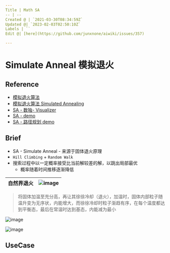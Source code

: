 ```yaml
---
Title | Math SA
-- | --
Created @ | `2021-03-30T08:34:59Z`
Updated @| `2023-02-03T02:50:10Z`
Labels | ``
Edit @| [here](https://github.com/junxnone/aiwiki/issues/357)

---
```

# Simulate Anneal 模拟退火


## Reference
- [模拟退火算法](https://ustccoder.github.io/2019/05/20/optimization_SA/)
- [模拟退火算法 Simulated Annealing](https://www.jianshu.com/p/57678cfe8553)
- [SA - 数独- Visualizer](https://jeremypflipsen.github.io/Sudoku-Visualizer/#0)
- [SA - demo](http://aimacode.github.io/aima-javascript/4-Beyond-Classical-Search/)
- [SA - 路径规划 demo](https://harmonc.github.io/sketches/simulated_annealing/index.html)

## Brief
- SA - Simulate Anneal -  来源于固体退火原理
- `Hill Climbing` + `Random Walk`
- 搜索过程中以一定概率接受比当前解较差的解，以跳出局部最优
  - 概率随着时间推移逐渐降低

自然界退火 | ![image](https://user-images.githubusercontent.com/2216970/112960271-d45d8800-9176-11eb-98fb-4d0f7cd3d505.png)
-- | --

> 将固体加温至充分高，再让其徐徐冷却（退火），加温时，固体内部粒子随温升变为无序状，内能增大，而徐徐冷却时粒子渐趋有序，在每个温度都达到平衡态，最后在常温时达到基态，内能减为最小


![image](https://user-images.githubusercontent.com/2216970/112960664-35855b80-9177-11eb-8885-4764e5f97145.png)

![image](https://user-images.githubusercontent.com/2216970/112964300-c90c5b80-917a-11eb-95b6-aa6262a74da0.png)

## UseCase

